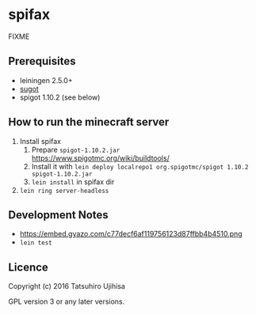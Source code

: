 # spifax

FIXME

## Prerequisites

* leiningen 2.5.0+
* [sugot](http://github.com/ujihisa/sugot)
* spigot 1.10.2 (see below)

## How to run the minecraft server

1. Install spifax
    1. Prepare `spigot-1.10.2.jar` https://www.spigotmc.org/wiki/buildtools/
    2. Install it with `lein deploy localrepo1 org.spigotmc/spigot 1.10.2 spigot-1.10.2.jar`
    3. `lein install` in spifax dir
2. `lein ring server-headless`

## Development Notes

* https://embed.gyazo.com/c77decf6af119756123d87ffbb4b4510.png
* `lein test`

## Licence

Copyright (c) 2016 Tatsuhiro Ujihisa

GPL version 3 or any later versions.
